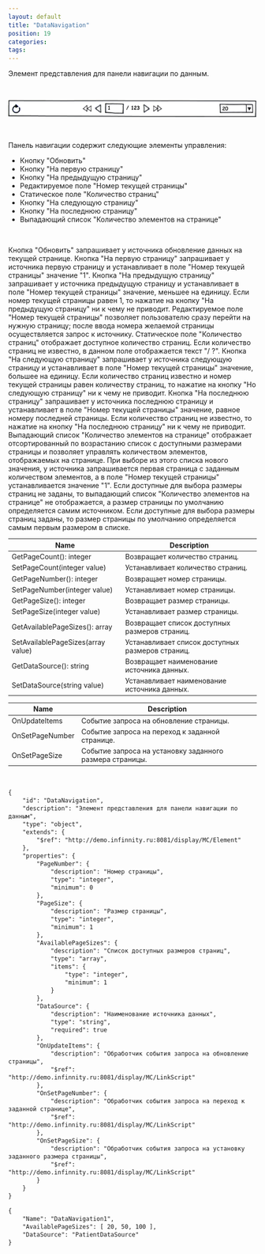 ```yaml
---
layout: default
title: "DataNavigation"
position: 19
categories: 
tags: 
---
```


Элемент представления для панели навигации по данным.

 

![](DataNavigation.png)

 

Панель навигации содержит следующие элементы управления:

* Кнопку "Обновить"
* Кнопку "На первую страницу"
* Кнопку "На предыдущую страницу"
* Редактируемое поле "Номер текущей страницы"
* Статическое поле "Количество страниц"
* Кнопку "На следующую страницу"
* Кнопку "На последнюю страницу"
* Выпадающий список "Количество элементов на странице"

 

Кнопка "Обновить" запрашивает у источника обновление данных на текущей странице. Кнопка "На первую страницу" запрашивает у источника первую страницу и устанавливает в поле "Номер текущей страницы" значение "1". Кнопка "На предыдущую страницу" запрашивает у источника предыдущую страницу и устанавливает в поле "Номер текущей страницы" значение, меньшее на единицу. Если номер текущей страницы равен 1, то нажатие на кнопку "На предыдущую страницу" ни к чему не приводит. Редактируемое поле "Номер текущей страницы" позволяет пользователю сразу перейти на нужную страницу; после ввода номера желаемой страницы осуществляется запрос к источнику. Статическое поле "Количество страниц" отображает доступное количество страниц. Если количество страниц не известно, в данном поле отображается текст "/ ?". Кнопка "На следующую страницу" запрашивает у источника следующую страницу и устанавливает в поле "Номер текущей страницы" значение, большее на единицу. Если количество страниц известно и номер текущей страницы равен количеству страниц, то нажатие на кнопку "Но следующую страницу" ни к чему не приводит. Кнопка "На последнюю страницу" запрашивает у источника последнюю страницу и устанавливает в поле "Номер текущей страницы" значение, равное номеру последней страницы. Если количество страниц не известно, то нажатие на кнопку "На последнюю страницу" ни к чему не приводит. Выпадающий список "Количество элементов на странице" отображает отсортированный по возрастанию список с доступными размерами страницы и позволяет управлять количеством элементов, отображаемых на странице. При выборе из этого списка нового значения, у источника запрашивается первая страница с заданным количеством элементов, а в поле "Номер текущей страницы" устанавливается значение "1". Если доступные для выбора размеры страниц не заданы, то выпадающий список "Количество элементов на странице" не отображается, а размер страницы по умолчанию определяется самим источником. Если доступные для выбора размеры страниц заданы, то размер страницы по умолчанию определяется самым первым размером в списке.

|Name|Description|
|----|-----------|
|GetPageCount(): integer|Возвращает количество страниц.|
|SetPageCount(integer value)|Устанавливает количество страниц.|
|GetPageNumber(): integer|Возвращает номер страницы.|
|SetPageNumber(integer value)|Устанавливает номер страницы.|
|GetPageSize(): integer|Возвращает размер страницы.|
|SetPageSize(integer value)|Устанавливает размер страницы.|
|GetAvailablePageSizes(): array<integer>|Возвращает список доступных размеров страниц.|
|SetAvailablePageSizes(array<integer> value)|Устанавливает список доступных размеров страниц.|
|GetDataSource(): string|Возвращает наименование источника данных.|
|SetDataSource(string value)|Устанавливает наименование источника данных.|

|Name|Description|
|----|-----------|
|OnUpdateItems|Событие запроса на обновление страницы.|
|OnSetPageNumber|Событие запроса на переход к заданной странице.|
|OnSetPageSize|Событие запроса на установку заданного размера страницы.|

   

```
{
	"id": "DataNavigation",
	"description": "Элемент представления для панели навигации по данным",
	"type": "object",
	"extends": {
		"$ref": "http://demo.infinnity.ru:8081/display/MC/Element"
	},
	"properties": {
		"PageNumber": {
			"description": "Номер страницы",
			"type": "integer",
			"minimum": 0
		},
		"PageSize": {
			"description": "Размер страницы",
			"type": "integer",
			"minimum": 1
		},
		"AvailablePageSizes": {
			"description": "Список доступных размеров страниц",
			"type": "array",
			"items": {
				"type": "integer",
				"minimum": 1
			}
		},
		"DataSource": {
			"description": "Наименование источника данных",
			"type": "string",
			"required": true
		},
		"OnUpdateItems": {
			"description": "Обработчик события запроса на обновление страницы",
			"$ref": "http://demo.infinnity.ru:8081/display/MC/LinkScript"
		},
		"OnSetPageNumber": {
			"description": "Обработчик события запроса на переход к заданной странице",
			"$ref": "http://demo.infinnity.ru:8081/display/MC/LinkScript"
		},
		"OnSetPageSize": {
			"description": "Обработчик события запроса на установку заданного размера страницы",
			"$ref": "http://demo.infinnity.ru:8081/display/MC/LinkScript"
		}
	}
}
```

```
{
	"Name": "DataNavigation1",
	"AvailablePageSizes": [ 20, 50, 100 ],
	"DataSource": "PatientDataSource"
}
```

 

 


